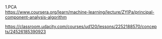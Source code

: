 1.PCA <br/>
https://www.coursera.org/learn/machine-learning/lecture/ZYIPa/principal-component-analysis-algorithm

https://classroom.udacity.com/courses/ud120/lessons/2252188570/concepts/24526185390923

